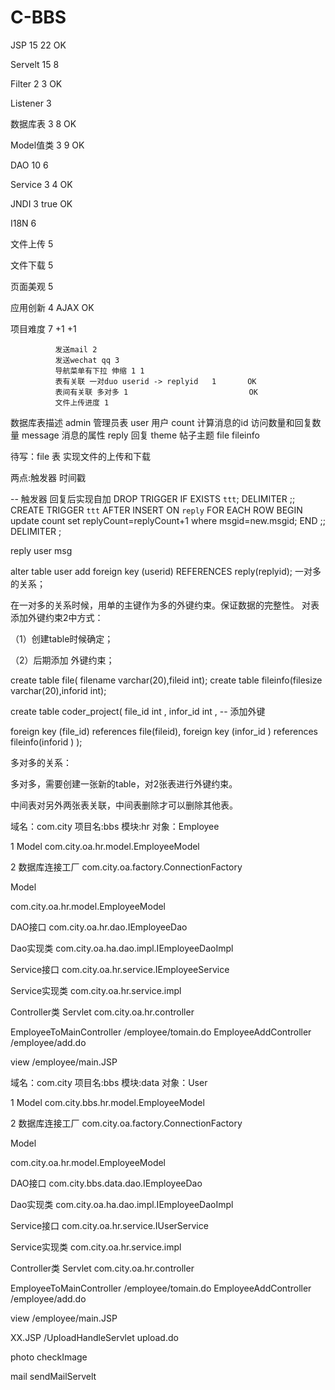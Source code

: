 # C-BBS

JSP        15            22                                 OK

Servelt    15            8

Filter     2             3                                  OK

Listener   3

数据库表    3             8                                  OK

Model值类   3             9                                 OK

DAO        10             6

Service    3              4                                 OK

JNDI       3              true                              OK

I18N       6

文件上传    5

文件下载    5

页面美观    5

应用创新    4            AJAX                               OK

项目难度    7          +1 +1

              发送mail 2
              发送wechat qq 3
              导航菜单有下拉 伸缩 1 1
              表有关联 一对duo userid -> replyid   1       OK
              表间有关联 多对多 1                           OK
              文件上传进度 1













数据库表描述
admin  管理员表
user    用户
count   计算消息的id  访问数量和回复数量
message  消息的属性
reply   回复
theme   帖子主题
file
fileinfo

待写：file 表  实现文件的上传和下载

两点:触发器 时间戳


-- 触发器   回复后实现自加
DROP TRIGGER IF EXISTS `ttt`;
DELIMITER ;;
CREATE TRIGGER `ttt` AFTER INSERT ON `reply` FOR EACH ROW BEGIN
              update count set replyCount=replyCount+1 where msgid=new.msgid;
END
;;
DELIMITER ;



reply user msg


alter table  user   add foreign key (userid)  REFERENCES  reply(replyid);
一对多 的关系；

在一对多的关系时候，用单的主键作为多的外键约束。保证数据的完整性。
对表添加外键约束2中方式：

（1）创建table时候确定；

（2）后期添加 外键约束；

create table file( filename varchar(20),fileid int);
create table fileinfo(filesize varchar(20),inforid int);

create table coder_project(
file_id int ,
infor_id int ,
-- 添加外键

foreign key (file_id) references file(fileid),
foreign key (infor_id )  references fileinfo(inforid )
);

多对多的关系：

多对多，需要创建一张新的table，对2张表进行外键约束。

中间表对另外两张表关联，中间表删除才可以删除其他表。

域名：com.city
项目名:bbs
模块:hr
对象：Employee

1 Model
com.city.oa.hr.model.EmployeeModel


2 数据库连接工厂
com.city.oa.factory.ConnectionFactory

Model

com.city.oa.hr.model.EmployeeModel

DAO接口
com.city.oa.hr.dao.IEmployeeDao

Dao实现类
com.city.oa.ha.dao.impl.IEmployeeDaoImpl

Service接口
com.city.oa.hr.service.IEmployeeService

Service实现类
com.city.oa.hr.service.impl

Controller类 Servlet
com.city.oa.hr.controller

EmployeeToMainController   /employee/tomain.do
EmployeeAddController      /employee/add.do


view 
/employee/main.JSP



域名：com.city
项目名:bbs
模块:data
对象：User

1 Model
com.city.bbs.hr.model.EmployeeModel

2 数据库连接工厂
com.city.oa.factory.ConnectionFactory

Model

com.city.oa.hr.model.EmployeeModel

DAO接口
com.city.bbs.data.dao.IEmployeeDao

Dao实现类
com.city.oa.ha.dao.impl.IEmployeeDaoImpl

Service接口
com.city.oa.hr.service.IUserService

Service实现类
com.city.oa.hr.service.impl

Controller类 Servlet
com.city.oa.hr.controller


EmployeeToMainController   /employee/tomain.do
EmployeeAddController      /employee/add.do


view 
/employee/main.JSP




XX.JSP    /UploadHandleServlet
        upload.do


photo  checkImage

mail sendMailServelt

























